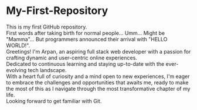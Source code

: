 # My-First-Repository
This is my first GitHub repository. <br>
First words after taking birth for normal people... Umm... Might be "Mamma"... But programmers announced their arrival with "HELLO WORLD!". <br>
Greetings! I'm Arpan, an aspiring full stack web developer with a passion for crafting dynamic and user-centric online experiences. <br>
Dedicated to continuous learning and staying up-to-date with the ever-evolving tech landscape. <br>
With a heart full of curiosity and a mind open to new experiences, I'm eager to embrace the challenges and opportunities that awaits me, ready to make the most of this as I navigate through the most transformative chapter of my life. <br>
Looking forward to get familiar with Git.
